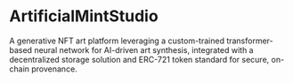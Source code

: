 # ArtificialMintStudio
A generative NFT art platform leveraging a custom-trained transformer-based neural network for AI-driven art synthesis, integrated with a decentralized storage solution and ERC-721 token standard for secure, on-chain provenance.
